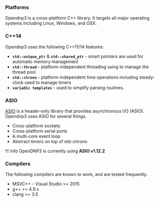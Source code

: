 ### Platforms

Opendnp3 is a cross-platform C++ library. It targets all major operating systems including Linux, Windows, and OSX.

### C++14

Opendnp3 uses the following C++11/14 features:

* **`std::unique_ptr`** & **`std::shared_ptr`** - smart pointers are used for automatic memory management
* **`std::thread`** - platform-independent threading using to manage the thread pool
* **`std::chrono`** - platform-independent time operations including steady-clock used to manage timers
* **`variadic templates`** - used to simplify parsing routines.

### ASIO

[ASIO](http://think-async.com/) is a header-only library that provides asynchronous I/O (ASIO). Opendnp3 uses ASIO for several things.

* Cross-platform sockets
* Cross-platform serial ports
* A multi-core event loop
* Abstract timers on top of std::chrono

!!! info
    OpenDNP3 is currently using **ASIO v1.12.2**

### Compilers

The following compilers are known to work, and are tested frequently.

* MSVC++ - Visual Studio >= 2015
* g++ >= 4.9.x
* clang >= 3.5
